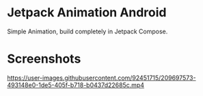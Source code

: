 # Jetpack Animation Android

Simple Animation, build completely in Jetpack Compose.

# Screenshots

https://user-images.githubusercontent.com/92451715/209697573-493148e0-1de5-405f-b718-b0437d22685c.mp4

